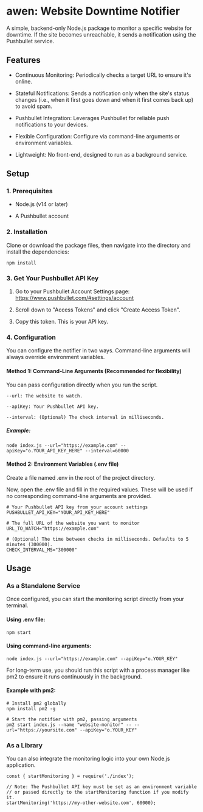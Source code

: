 # awen: Website Downtime Notifier

A simple, backend-only Node.js package to monitor a specific website for downtime. If the site becomes unreachable, it sends a notification using the Pushbullet service.
## Features

- Continuous Monitoring: Periodically checks a target URL to ensure it's online.

- Stateful Notifications: Sends a notification only when the site's status changes (i.e., when it first goes down and when it first comes back up) to avoid spam.

- Pushbullet Integration: Leverages Pushbullet for reliable push notifications to your devices.

- Flexible Configuration: Configure via command-line arguments or environment variables.

- Lightweight: No front-end, designed to run as a background service.

## Setup
### 1. Prerequisites

- Node.js (v14 or later)

- A Pushbullet account

### 2. Installation

Clone or download the package files, then navigate into the directory and install the dependencies:
```
npm install
```
### 3. Get Your Pushbullet API Key

1. Go to your Pushbullet Account Settings page: https://www.pushbullet.com/#settings/account

2. Scroll down to "Access Tokens" and click "Create Access Token".

3. Copy this token. This is your API key.

### 4. Configuration

You can configure the notifier in two ways. Command-line arguments will always override environment variables.
#### Method 1: Command-Line Arguments (Recommended for flexibility)

You can pass configuration directly when you run the script.

    --url: The website to watch.

    --apiKey: Your Pushbullet API key.

    --interval: (Optional) The check interval in milliseconds.

##### Example:
```
node index.js --url="https://example.com" --apiKey="o.YOUR_API_KEY_HERE" --interval=60000
```
#### Method 2: Environment Variables (.env file)

Create a file named .env in the root of the project directory.

Now, open the .env file and fill in the required values. These will be used if no corresponding command-line arguments are provided.
```
# Your Pushbullet API key from your account settings
PUSHBULLET_API_KEY="YOUR_API_KEY_HERE"

# The full URL of the website you want to monitor
URL_TO_WATCH="https://example.com"

# (Optional) The time between checks in milliseconds. Defaults to 5 minutes (300000).
CHECK_INTERVAL_MS="300000"
```
## Usage
### As a Standalone Service

Once configured, you can start the monitoring script directly from your terminal.

#### Using .env file:
```
npm start
```
#### Using command-line arguments:
```
node index.js --url="https://example.com" --apiKey="o.YOUR_KEY"
```
For long-term use, you should run this script with a process manager like pm2 to ensure it runs continuously in the background.

#### Example with pm2:
```
# Install pm2 globally
npm install pm2 -g

# Start the notifier with pm2, passing arguments
pm2 start index.js --name "website-monitor" -- --url="https://yoursite.com" --apiKey="o.YOUR_KEY"
```
### As a Library

You can also integrate the monitoring logic into your own Node.js application.
```
const { startMonitoring } = require('./index');

// Note: The Pushbullet API key must be set as an environment variable
// or passed directly to the startMonitoring function if you modify it.
startMonitoring('https://my-other-website.com', 60000);
```